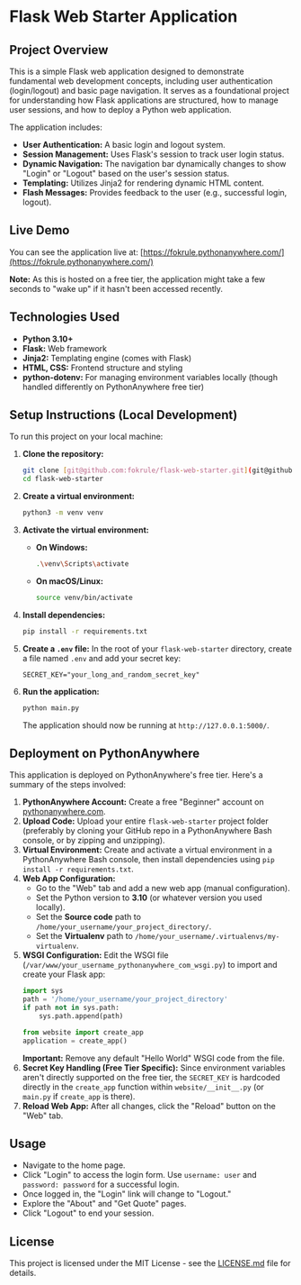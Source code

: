 # Flask Web Starter Application

## Project Overview

This is a simple Flask web application designed to demonstrate fundamental web development concepts, including user authentication (login/logout) and basic page navigation. It serves as a foundational project for understanding how Flask applications are structured, how to manage user sessions, and how to deploy a Python web application.

The application includes:
* **User Authentication:** A basic login and logout system.
* **Session Management:** Uses Flask's session to track user login status.
* **Dynamic Navigation:** The navigation bar dynamically changes to show "Login" or "Logout" based on the user's session status.
* **Templating:** Utilizes Jinja2 for rendering dynamic HTML content.
* **Flash Messages:** Provides feedback to the user (e.g., successful login, logout).

## Live Demo

You can see the application live at:
[https://fokrule.pythonanywhere.com/](https://fokrule.pythonanywhere.com/)

**Note:** As this is hosted on a free tier, the application might take a few seconds to "wake up" if it hasn't been accessed recently.

## Technologies Used

* **Python 3.10+**
* **Flask:** Web framework
* **Jinja2:** Templating engine (comes with Flask)
* **HTML, CSS:** Frontend structure and styling
* **python-dotenv:** For managing environment variables locally (though handled differently on PythonAnywhere free tier)


## Setup Instructions (Local Development)

To run this project on your local machine:

1.  **Clone the repository:**
    ```bash
    git clone [git@github.com:fokrule/flask-web-starter.git](git@github.com:fokrule/flask-web-starter.git) flask-web-starter
    cd flask-web-starter
    ```

2.  **Create a virtual environment:**
    ```bash
    python3 -m venv venv
    ```

3.  **Activate the virtual environment:**
    * **On Windows:**
        ```bash
        .\venv\Scripts\activate
        ```
    * **On macOS/Linux:**
        ```bash
        source venv/bin/activate
        ```

4.  **Install dependencies:**
    ```bash
    pip install -r requirements.txt
    ```

5.  **Create a `.env` file:**
    In the root of your `flask-web-starter` directory, create a file named `.env` and add your secret key:
    ```
    SECRET_KEY="your_long_and_random_secret_key"
    ```

6.  **Run the application:**
    ```bash
    python main.py
    ```
    The application should now be running at `http://127.0.0.1:5000/`.

## Deployment on PythonAnywhere

This application is deployed on PythonAnywhere's free tier. Here's a summary of the steps involved:

1.  **PythonAnywhere Account:** Create a free "Beginner" account on [pythonanywhere.com](https://www.pythonanywhere.com/).
2.  **Upload Code:** Upload your entire `flask-web-starter` project folder (preferably by cloning your GitHub repo in a PythonAnywhere Bash console, or by zipping and unzipping).
3.  **Virtual Environment:** Create and activate a virtual environment in a PythonAnywhere Bash console, then install dependencies using `pip install -r requirements.txt`.
4.  **Web App Configuration:**
    * Go to the "Web" tab and add a new web app (manual configuration).
    * Set the Python version to **3.10** (or whatever version you used locally).
    * Set the **Source code** path to `/home/your_username/your_project_directory/`.
    * Set the **Virtualenv** path to `/home/your_username/.virtualenvs/my-virtualenv`.
5.  **WSGI Configuration:** Edit the WSGI file (`/var/www/your_username_pythonanywhere_com_wsgi.py`) to import and create your Flask app:
    ```python
    import sys
    path = '/home/your_username/your_project_directory'
    if path not in sys.path:
        sys.path.append(path)

    from website import create_app
    application = create_app()
    ```
    **Important:** Remove any default "Hello World" WSGI code from the file.
6.  **Secret Key Handling (Free Tier Specific):** Since environment variables aren't directly supported on the free tier, the `SECRET_KEY` is hardcoded directly in the `create_app` function within `website/__init__.py` (or `main.py` if `create_app` is there).
7.  **Reload Web App:** After all changes, click the "Reload" button on the "Web" tab.

## Usage

* Navigate to the home page.
* Click "Login" to access the login form. Use `username: user` and `password: password` for a successful login.
* Once logged in, the "Login" link will change to "Logout."
* Explore the "About" and "Get Quote" pages.
* Click "Logout" to end your session.

## License

This project is licensed under the MIT License - see the [LICENSE.md](LICENSE.md) file for details.
